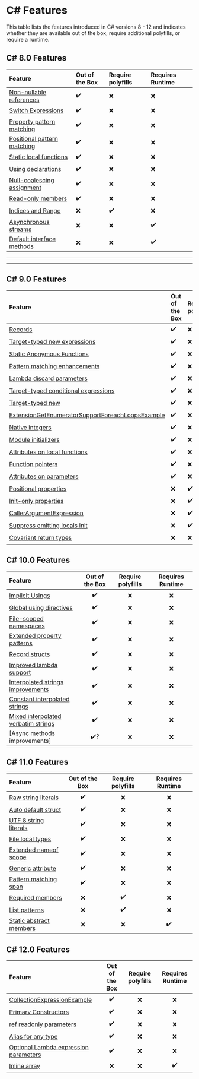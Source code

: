 # C# Features

This table lists the features introduced in C# versions 8 - 12 and indicates whether they are available out of the
box, require additional polyfills, or require a runtime.

## C# 8.0 Features

| Feature                                                                                                        | Out of the Box | Require polyfills | Requires Runtime |
|:---------------------------------------------------------------------------------------------------------------|:---------------|:------------------|:-----------------|
| [Non-nullable references](./Polysharp.Playground.CSharp8.CompilerOnly/NullableExample.cs)                      | ✔️             | ️❌                | ❌                |
| [Switch Expressions](./Polysharp.Playground.CSharp8.CompilerOnly/SwitchExpressionsExample.cs)                  | ✔️             | ❌                 | ❌                |
| [Property pattern matching](./Polysharp.Playground.CSharp8.CompilerOnly/PropertyPatternMatchingExample.cs)     | ✔️             | ❌                 | ❌                |
| [Positional pattern matching](./Polysharp.Playground.CSharp8.CompilerOnly/PositionalPatternMatchingExample.cs) | ✔️             | ❌                 | ❌                |
| [Static local functions](./Polysharp.Playground.CSharp8.CompilerOnly/StaticLocalFunctionExample.cs)            | ✔️             | ❌                 | ❌                |
| [Using declarations](./Polysharp.Playground.CSharp8.CompilerOnly/UsingDeclarationExample.cs)                   | ✔️             | ️❌                | ❌                |
| [Null-coalescing assignment](./Polysharp.Playground.CSharp8.CompilerOnly/NullCoalescingAssignmentExample.cs)   | ✔️             | ️❌                | ❌                |
| [Read-only members](./Polysharp.Playground.CSharp8.CompilerOnly/ReadonlyMembersExample.cs)                     | ✔️             | ❌                 | ❌                |
| [Indices and Range](./Polysharp.Playground.CSharp8.RequirePolyfills/IndicesAndRangesExample.cs)                | ❌              | ✔️                | ❌                |
| [Asynchronous streams](./Polysharp.Playground.CSharp8.RequireRuntime/AsyncStreamExample.cs)                    | ❌              | ❌                 | ✔️               |
| [Default interface methods](./Polysharp.Playground.CSharp8.RequireRuntime/DefaultInterfaceMethodsExample.cs)   | ❌              | ❌                 | ✔️               |

- - - 
- - - 

## C# 9.0 Features

| Feature                                                                                                                                             | Out of the Box | Require polyfills | Requires Runtime |
|:----------------------------------------------------------------------------------------------------------------------------------------------------|:---------------|:------------------|:-----------------|
| [Records](./Polysharp.Playground.CSharp9.CompilerOnly/RecordsExample.cs)                                                                            | ✔️             | ️❌                | ❌                |
| [Target-typed new expressions](./Polysharp.Playground.CSharp9.CompilerOnly/TargetTypedNewExpressionExample.cs)                                      | ✔️             | ❌                 | ❌                |
| [Static Anonymous Functions](./Polysharp.Playground.CSharp9.CompilerOnly/StaticAnonymousFunctionsExample.cs)                                        | ✔️             | ❌                 | ❌                |
| [Pattern matching enhancements](./Polysharp.Playground.CSharp9.CompilerOnly/PatternMatchingEnhancements.cs)                                         | ✔️             | ❌                 | ❌                |
| [Lambda discard parameters](./Polysharp.Playground.CSharp9.CompilerOnly/LambdaDiscardParametersExample.cs)                                          | ✔️             | ❌                 | ❌                |
| [Target-typed conditional expressions](./Polysharp.Playground.CSharp9.CompilerOnly/TargetTypedConditionalExpressionsExample.cs)                     | ✔️             | ❌                 | ❌                |
| [Target-typed new](./Polysharp.Playground.CSharp9.CompilerOnly/TargetTypedNewExpressionExample.cs)                                                  | ✔️             | ❌                 | ❌                |
| [ExtensionGetEnumeratorSupportForeachLoopsExample](./Polysharp.Playground.CSharp9.CompilerOnly/ExtensionGetEnumeratorSupportForeachLoopsExample.cs) | ✔️             | ❌                 | ❌                |
| [Native integers](./Polysharp.Playground.CSharp9.CompilerOnly/PointersFeatures/NativeIntegersExample.cs)                                            | ✔️             | ❌                 | ❌                |
| [Module initializers](./Polysharp.Playground.CSharp9.RequirePolyfills/ModuleInitializerExample.cs)                                                  | ✔️             | ❌                 | ❌                |
| [Attributes on local functions](./Polysharp.Playground.CSharp9.CompilerOnly/AttributeOnLocalFunctionsExample.cs)                                    | ✔️             | ❌                 | ❌                |
| [Function pointers](./Polysharp.Playground.CSharp9.CompilerOnly/PointersFeatures/FunctionPointerExample.cs)                                         | ✔️             | ❌                 | ❌                |
| [Attributes on parameters](./Polysharp.Playground.CSharp8.CompilerOnly/AttributesOnParametersExample.cs)                                            | ✔️             | ❌                 | ❌                |
| [Positional properties](./Polysharp.Playground.CSharp9.RequirePolyfills/PositionalPropertiesExample.cs)                                             | ❌              | ✔️                | ❌                |
| [Init-only properties](./Polysharp.Playground.CSharp9.RequirePolyfills/InitOnlySettersExample.cs)                                                   | ❌              | ✔️                | ❌                |
| [CallerArgumentExpression](./Polysharp.Playground.CSharp9.RequirePolyfills/CallerArgumentExpressionExample.cs)                                      | ❌              | ✔️                | ❌                |
| [Suppress emitting locals init](./Polysharp.Playground.CSharp9.RequirePolyfills/SuppressEmittingLocalInitExample.cs)                                | ❌              | ✔️                | ❌                |
| [Covariant return types](./Polysharp.Playground.CSharp9.RequireRuntime/CovariantReturnTypesExample.cs)                                              | ❌              | ❌                 | ✔️               |

## C# 10.0 Features

| Feature                                                                                                                       | Out of the Box | Require polyfills | Requires Runtime |
|:------------------------------------------------------------------------------------------------------------------------------|:--------------:|:-----------------:|:----------------:|
| [Implicit Usings](./Polysharp.Playground.CSharp10.CompilerOnly/ImplicitUsingExample.cs)                                       |       ✔️       |         ❌         |        ❌         |
| [Global using directives](./Polysharp.Playground.CSharp10.CompilerOnly/GlobalUsingsExample.cs)                                |       ✔️       |         ❌         |        ❌         |
| [File-scoped namespaces](./Polysharp.Playground.CSharp10.CompilerOnly/FileScopedNamespaceExample.cs)                          |       ✔️       |         ❌         |        ❌         |
| [Extended property patterns](./Polysharp.Playground.CSharp10.CompilerOnly/ExtendedPropertyPatternsExample.cs)                 |       ✔️       |         ❌         |        ❌         |
| [Record structs](./Polysharp.Playground.CSharp10.CompilerOnly/RecordStructExample.cs)                                         |       ✔️       |         ❌         |        ❌         |
| [Improved lambda support](./Polysharp.Playground.CSharp10.CompilerOnly/LambdaSupportExample.cs)                               |       ✔️       |         ❌         |        ❌         |
| [Interpolated strings improvements](./Polysharp.Playground.CSharp10.CompilerOnly/InterpolatedStringImprovements.cs)           |       ✔️       |         ❌         |        ❌         |
| [Constant interpolated strings](./Polysharp.Playground.CSharp10.CompilerOnly/ConstantInterpolatedStringExample.cs)            |       ✔️       |         ❌         |        ❌         |
| [Mixed interpolated verbatim strings](./Polysharp.Playground.CSharp10.CompilerOnly/MixedInterpolatedVerbatimStringExample.cs) |       ✔️       |         ❌         |        ❌         |
| [Async methods improvements]                                                                                                  |      ✔️?       |         ❌         |        ❌         |

## C# 11.0 Features

| Feature                                                                                                   | Out of the Box | Require polyfills | Requires Runtime |
|:----------------------------------------------------------------------------------------------------------|:--------------:|:-----------------:|:----------------:|
| [Raw string literals](./Polysharp.Playground.CSharp11.CompilerOnly/RawStringLiteralsExample.cs)           |       ✔️       |         ❌         |        ❌         |
| [Auto default struct](./Polysharp.Playground.CSharp11.CompilerOnly/AutoDefaultStructExample.cs)           |       ✔️       |         ❌         |        ❌         |
| [UTF 8 string literals](./Polysharp.Playground.CSharp11.CompilerOnly/Utf8StringLiteralExample.cs)         |       ✔️       |         ❌         |        ❌          |
| [File local types](./Polysharp.Playground.CSharp11.CompilerOnly/FileLocalTypesExample.cs)                 |       ✔️       |         ❌         |        ❌         |
| [Extended nameof scope](./Polysharp.Playground.CSharp11.CompilerOnly/ExtendedNameofScopeExample.cs)       |       ✔️       |         ❌         |        ❌         |
| [Generic attribute](./Polysharp.Playground.CSharp11.CompilerOnly/GenericAttributeExample.cs)              |       ✔️       |         ❌         |        ❌         |
| [Pattern matching span](./Polysharp.Playground.CSharp11.CompilerOnly/PatternMatchingSpanExample.cs)       |       ✔️       |         ❌         |        ❌         |
| [Required members](./Polysharp.Playground.CSharp11.RequirePolyfills/RequiredMembersExample.cs)            |        ❌      |         ✔️         |        ❌         |
| [List patterns](./Polysharp.Playground.CSharp11.RequirePolyfills/ListPatternsExample.cs)                  |        ❌      |         ✔️         |        ❌         |
| [Static abstract members](./Polysharp.Playground.CSharp11.RequireRuntime/StaticAbstractMembersExample.cs) |       ❌       |         ❌         |        ✔️         |

## C# 12.0 Features

| Feature                                                                                                                            | Out of the Box | Require polyfills | Requires Runtime |
|:-----------------------------------------------------------------------------------------------------------------------------------|:--------------:|:-----------------:|:----------------:|
| [CollectionExpressionExample](./Polysharp.Playground.CSharp12.CompilerOnly/CollectionExpressionExample.cs)                         |       ✔️       |         ❌         |        ❌         |
| [Primary Constructors](./Polysharp.Playground.CSharp12.CompilerOnly/PrimaryConstructorsExample.cs)                                 |       ✔️       |         ❌         |        ❌         |
| [ref readonly parameters](./Polysharp.Playground.CSharp12.CompilerOnly/RefReadonlyParameterExample.cs)                             |       ✔️       |         ❌         |        ❌         |
| [Alias for any type](./Polysharp.Playground.CSharp12.CompilerOnly/AliasAnyTypeExample.cs)                                          |       ✔️       |         ❌         |        ❌         |
| [Optional Lambda expression parameters](./Polysharp.Playground.CSharp12.CompilerOnly/OptionalLambdaExpressionParametersExample.cs) |       ✔️       |         ❌         |        ❌         |
| [Inline array](./Polysharp.Playground.CSharp12.RequireRuntime/InlineArraysExample.cs)                                              |       ❌        |         ❌         |        ✔️        |

